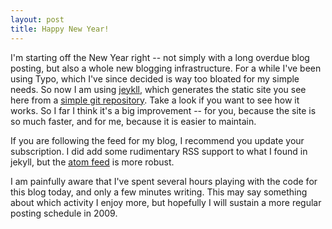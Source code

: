 ```yaml
---
layout: post
title: Happy New Year!
---
```


I'm starting off the New Year right -- not simply with a long overdue blog posting, but also a whole new blogging infrastructure. For a while I've been using Typo, which I've since decided is way too bloated for my simple needs. So now I am using [jeykll](http://github.com/mojombo/jekyll/tree/master), which generates the static site you see here from a [simple git repository](http://github.com/alpinegizmo/alpinegizmo.com/tree/master). Take a look if you want to see how it works. So I far I think it's a big improvement -- for you, because the site is so much faster, and for me, because it is easier to maintain.

If you are following the feed for my blog, I recommend you update your subscription. I did add some rudimentary RSS support to what I found in jekyll, but the [atom feed](/atom.xml) is more robust.

I am painfully aware that I've spent several hours playing with the code for this blog today, and only a few minutes writing. This may say something about which activity I enjoy more, but hopefully I will sustain a more regular posting schedule in 2009.
